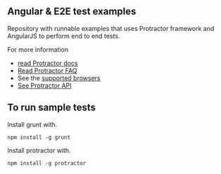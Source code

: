 Angular & E2E test examples
---------------------------

Repository with runnable examples that uses Protractor framework and AngularJS to perform end to end tests.

For more information
 - [read Protractor docs](https://github.com/angular/protractor/tree/master/docs/getting-started.md)
 - [Read Protractor FAQ](https://github.com/angular/protractor/blob/master/docs/faq.md)
 - See the [supported browsers](https://github.com/angular/protractor/tree/master/docs/browser-setup.md)
 - [See Protractor API](https://github.com/angular/protractor/blob/master/docs/api.md)

To run sample tests
-------------------

Install grunt with.

    npm install -g grunt

Install protractor with.

    npm install -g protractor
